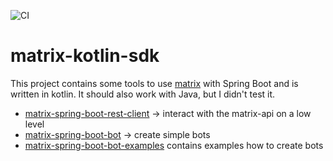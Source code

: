 ![CI](https://github.com/benkuly/matrix-spring-boot-sdk/workflows/CI/badge.svg)
# matrix-kotlin-sdk
This project contains some tools to use [matrix](https://matrix.org/) with Spring Boot and is written in kotlin. It should also work with Java, but I didn't test it.

* [matrix-spring-boot-rest-client](./matrix-spring-boot-rest-client) -> interact with the matrix-api on a low level
* [matrix-spring-boot-bot](./matrix-spring-boot-bot) -> create simple bots
* [matrix-spring-boot-bot-examples](./matrix-spring-boot-bot-examples) contains examples how to create bots
